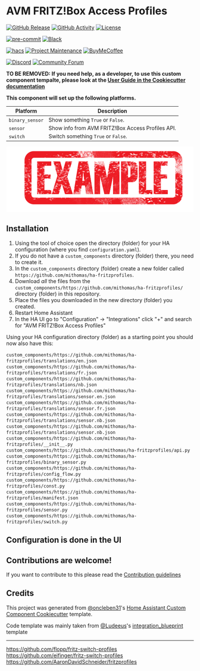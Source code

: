 # AVM FRITZ!Box Access Profiles

[![GitHub Release][releases-shield]][releases]
[![GitHub Activity][commits-shield]][commits]
[![License][license-shield]](LICENSE)

[![pre-commit][pre-commit-shield]][pre-commit]
[![Black][black-shield]][black]

[![hacs][hacsbadge]][hacs]
[![Project Maintenance][maintenance-shield]][user_profile]
[![BuyMeCoffee][buymecoffeebadge]][buymecoffee]

[![Discord][discord-shield]][discord]
[![Community Forum][forum-shield]][forum]

**TO BE REMOVED: If you need help, as a developer, to use this custom component tempalte,
please look at the [User Guide in the Cookiecutter documentation](https://cookiecutter-homeassistant-custom-component.readthedocs.io/en/stable/quickstart.html)**

**This component will set up the following platforms.**

| Platform        | Description                                                               |
| --------------- | ------------------------------------------------------------------------- |
| `binary_sensor` | Show something `True` or `False`.                                         |
| `sensor`        | Show info from AVM FRITZ!Box Access Profiles API. |
| `switch`        | Switch something `True` or `False`.                                       |

![example][exampleimg]

## Installation

1. Using the tool of choice open the directory (folder) for your HA configuration (where you find `configuration.yaml`).
2. If you do not have a `custom_components` directory (folder) there, you need to create it.
3. In the `custom_components` directory (folder) create a new folder called `https://github.com/mithomas/ha-fritzprofiles`.
4. Download _all_ the files from the `custom_components/https://github.com/mithomas/ha-fritzprofiles/` directory (folder) in this repository.
5. Place the files you downloaded in the new directory (folder) you created.
6. Restart Home Assistant
7. In the HA UI go to "Configuration" -> "Integrations" click "+" and search for "AVM FRITZ!Box Access Profiles"

Using your HA configuration directory (folder) as a starting point you should now also have this:

```text
custom_components/https://github.com/mithomas/ha-fritzprofiles/translations/en.json
custom_components/https://github.com/mithomas/ha-fritzprofiles/translations/fr.json
custom_components/https://github.com/mithomas/ha-fritzprofiles/translations/nb.json
custom_components/https://github.com/mithomas/ha-fritzprofiles/translations/sensor.en.json
custom_components/https://github.com/mithomas/ha-fritzprofiles/translations/sensor.fr.json
custom_components/https://github.com/mithomas/ha-fritzprofiles/translations/sensor.nb.json
custom_components/https://github.com/mithomas/ha-fritzprofiles/translations/sensor.nb.json
custom_components/https://github.com/mithomas/ha-fritzprofiles/__init__.py
custom_components/https://github.com/mithomas/ha-fritzprofiles/api.py
custom_components/https://github.com/mithomas/ha-fritzprofiles/binary_sensor.py
custom_components/https://github.com/mithomas/ha-fritzprofiles/config_flow.py
custom_components/https://github.com/mithomas/ha-fritzprofiles/const.py
custom_components/https://github.com/mithomas/ha-fritzprofiles/manifest.json
custom_components/https://github.com/mithomas/ha-fritzprofiles/sensor.py
custom_components/https://github.com/mithomas/ha-fritzprofiles/switch.py
```

## Configuration is done in the UI

<!---->

## Contributions are welcome!

If you want to contribute to this please read the [Contribution guidelines](CONTRIBUTING.md)

## Credits

This project was generated from [@oncleben31](https://github.com/oncleben31)'s [Home Assistant Custom Component Cookiecutter](https://github.com/oncleben31/cookiecutter-homeassistant-custom-component) template.

Code template was mainly taken from [@Ludeeus](https://github.com/ludeeus)'s [integration_blueprint][integration_blueprint] template

---

[integration_blueprint]: https://github.com/custom-components/integration_blueprint
[black]: https://github.com/psf/black
[black-shield]: https://img.shields.io/badge/code%20style-black-000000.svg?style=for-the-badge
[buymecoffee]: https://www.buymeacoffee.com/mithomas
[buymecoffeebadge]: https://img.shields.io/badge/buy%20me%20a%20coffee-donate-yellow.svg?style=for-the-badge
[commits-shield]: https://img.shields.io/github/commit-activity/y/mithomas/ha-fritzprofiles.svg?style=for-the-badge
[commits]: https://github.com/mithomas/ha-fritzprofiles/commits/main
[hacs]: https://hacs.xyz
[hacsbadge]: https://img.shields.io/badge/HACS-Custom-orange.svg?style=for-the-badge
[discord]: https://discord.gg/Qa5fW2R
[discord-shield]: https://img.shields.io/discord/330944238910963714.svg?style=for-the-badge
[exampleimg]: example.png
[forum-shield]: https://img.shields.io/badge/community-forum-brightgreen.svg?style=for-the-badge
[forum]: https://community.home-assistant.io/
[license-shield]: https://img.shields.io/github/license/mithomas/ha-fritzprofiles.svg?style=for-the-badge
[maintenance-shield]: https://img.shields.io/badge/maintainer-%40mithomas-blue.svg?style=for-the-badge
[pre-commit]: https://github.com/pre-commit/pre-commit
[pre-commit-shield]: https://img.shields.io/badge/pre--commit-enabled-brightgreen?style=for-the-badge
[releases-shield]: https://img.shields.io/github/release/mithomas/ha-fritzprofiles.svg?style=for-the-badge
[releases]: https://github.com/mithomas/ha-fritzprofiles/releases
[user_profile]: https://github.com/mithomas





https://github.com/flopp/fritz-switch-profiles
https://github.com/eifinger/fritz-switch-profiles
https://github.com/AaronDavidSchneider/fritzprofiles
